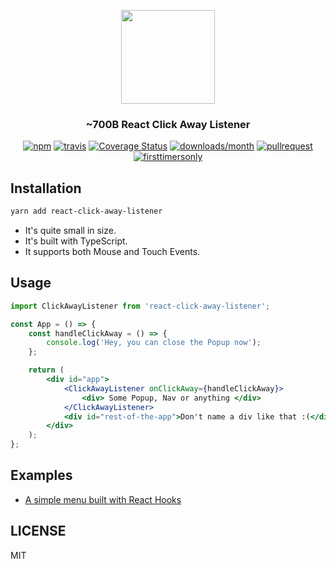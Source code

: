 <p align="center">
  <img src="https://raw.githubusercontent.com/ooade/react-click-away-listener/master/logo.png" height="150" />
  <h3 align="center">~700B React Click Away Listener</h3>
  <p align="center">
  <a href="https://www.npmjs.org/package/react-click-away-listener"><img src="https://img.shields.io/npm/v/react-click-away-listener.svg?style=flat-square" alt="npm"></a>
  <a href="https://travis-ci.org/ooade/react-click-away-listener"><img src="https://img.shields.io/travis/ooade/react-click-away-listener.svg?style=flat-square" alt="travis"></a>
  <a href='https://coveralls.io/github/ooade/react-click-away-listener?branch=master'><img src='https://coveralls.io/repos/github/ooade/react-click-away-listener/badge.svg?branch=master' alt='Coverage Status' /></a>
  <a href="https://www.npmjs.org/package/react-click-away-listener"><img src="https://img.shields.io/npm/dm/react-click-away-listener.svg?style=flat-square" alt="downloads/month"></a>
  <a href="http://makeapullrequest.com"><img src="https://img.shields.io/badge/PR(s)-welcome-brightgreen.svg?style=flat-square" alt="pullrequest"></a>
  <a href="http://www.firsttimersonly.com"><img src="https://img.shields.io/badge/first--timers--only-friendly-blue.svg?style=flat-square" alt="firsttimersonly"></a>
  </p>
</p>

## Installation

```sh
yarn add react-click-away-listener
```

- It's quite small in size.
- It's built with TypeScript.
- It supports both Mouse and Touch Events.

## Usage

```jsx
import ClickAwayListener from 'react-click-away-listener';

const App = () => {
	const handleClickAway = () => {
		console.log('Hey, you can close the Popup now');
	};

	return (
		<div id="app">
			<ClickAwayListener onClickAway={handleClickAway}>
				<div> Some Popup, Nav or anything </div>
			</ClickAwayListener>
			<div id="rest-of-the-app">Don't name a div like that :(</div>
		</div>
	);
};
```

## Examples

- [A simple menu built with React Hooks](https://codesandbox.io/s/52384lyo8p)

## LICENSE

MIT
